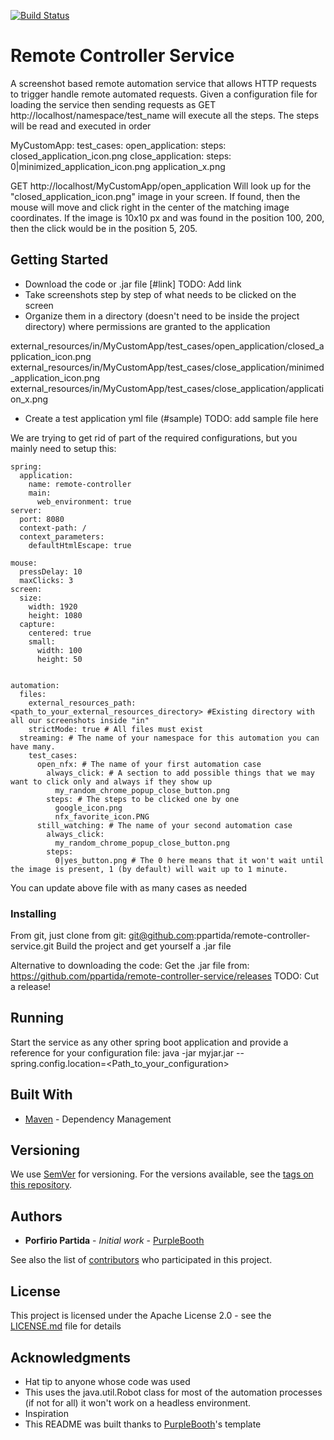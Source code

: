 [![Build Status](https://travis-ci.com/ppartida/remote-controller-service.svg?branch=master)](https://travis-ci.com/ppartida/remote-controller-service)

# Remote Controller Service

A screenshot based remote automation service that allows HTTP requests to trigger
handle remote automated requests. Given a configuration file for loading the service then sending requests as
GET http://localhost/namespace/test_name will execute all the steps.
The steps will be read and executed in order

MyCustomApp:
    test_cases:
        open_application:
            steps:
              closed_application_icon.png
        close_application:
            steps:
              0|minimized_application_icon.png
              application_x.png

GET http://localhost/MyCustomApp/open_application
    Will look up for the "closed_application_icon.png" image in your screen. If found, then the mouse will move and click
    right in the center of the matching image coordinates. If the image is 10x10 px and was found in the position 100, 200,
    then the click would be in the position 5, 205.


## Getting Started

- Download the code or .jar file [#link] TODO: Add link
- Take screenshots step by step of what needs to be clicked on the screen
- Organize them in a directory (doesn't need to be inside the project directory) where permissions are granted to the application

external_resources/in/MyCustomApp/test_cases/open_application/closed_application_icon.png
external_resources/in/MyCustomApp/test_cases/close_application/minimed_application_icon.png
external_resources/in/MyCustomApp/test_cases/close_application/application_x.png

- Create a test application yml file (#sample) TODO: add sample file here

We are trying to get rid of part of the required configurations, but you mainly need to setup this:

```
spring:
  application:
    name: remote-controller
    main:
      web_environment: true
server:
  port: 8080
  context-path: /
  context_parameters:
    defaultHtmlEscape: true

mouse:
  pressDelay: 10
  maxClicks: 3
screen:
  size:
    width: 1920
    height: 1080
  capture:
    centered: true
    small:
      width: 100
      height: 50


automation:
  files:
    external_resources_path: <path_to_your_external_resources_directory> #Existing directory with all our screenshots inside "in"
    strictMode: true # All files must exist
  streaming: # The name of your namespace for this automation you can have many.
    test_cases:
      open_nfx: # The name of your first automation case
        always_click: # A section to add possible things that we may want to click only and always if they show up
          my_random_chrome_popup_close_button.png
        steps: # The steps to be clicked one by one
          google_icon.png
          nfx_favorite_icon.PNG
      still_watching: # The name of your second automation case
        always_click:
          my_random_chrome_popup_close_button.png
        steps:
          0|yes_button.png # The 0 here means that it won't wait until the image is present, 1 (by default) will wait up to 1 minute.

```

You can update above file with as many cases as needed


### Installing

From git, just clone from git: git@github.com:ppartida/remote-controller-service.git
Build the project and get yourself a .jar file

Alternative to downloading the code:
Get the .jar file from: https://github.com/ppartida/remote-controller-service/releases TODO: Cut a release!

## Running

Start the service as any other spring boot application and provide a reference for your configuration file:
java -jar myjar.jar --spring.config.location=<Path_to_your_configuration>

## Built With

* [Maven](https://maven.apache.org/) - Dependency Management

## Versioning

We use [SemVer](http://semver.org/) for versioning. For the versions available, see the [tags on this repository](https://github.com/your/project/tags).

## Authors

* **Porfirio Partida** - *Initial work* - [PurpleBooth](https://github.com/ppartida)

See also the list of [contributors](https://github.com/ppartida/remote-controller-service/graphs/contributors) who participated in this project.

## License

This project is licensed under the Apache License 2.0 - see the [LICENSE.md](LICENSE.md) file for details

## Acknowledgments

* Hat tip to anyone whose code was used
* This uses the java.util.Robot class for most of the automation processes (if not for all) it won't work on a headless environment.
* Inspiration
* This README was built thanks to  [PurpleBooth](https://gist.github.com/PurpleBooth/109311bb0361f32d87a2)'s template
